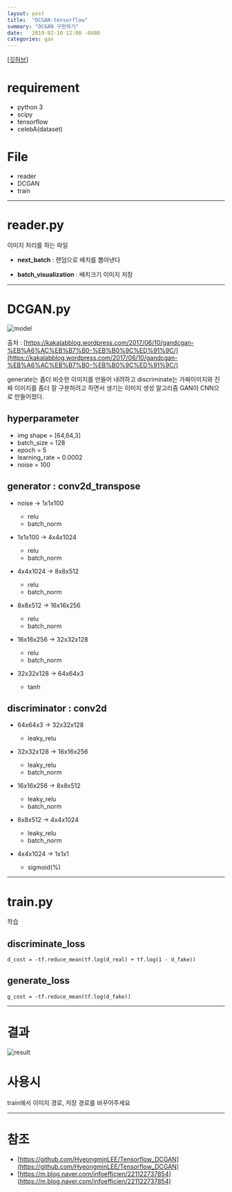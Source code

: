 ```yaml
---
layout: post
title:  "DCGAN-tensorflow"
summary: "DCGAN 구현하기"
date:   2019-02-10 12:00 -0400
categories: gan
---
```


[[깃허브](https://github.com/jjeamin/my_gan/tree/master/dcgan)]

# requirement
- python 3
- scipy
- tensorflow
- celebA(dataset)

# File
- reader
- DCGAN
- train

---

# reader.py
이미지 처리를 하는 파일

- **next_batch** : 랜덤으로 배치를 뽑아낸다

- **batch_visualization** : 배치크기 이미지 저장

---

# DCGAN.py


![model](https://github.com/jjeamin/jjeamin.github.io/raw/master/_posts/post_img/dcgan/dcgan_architecture.png)



출처 : [https://kakalabblog.wordpress.com/2017/06/10/gandcgan-%EB%A6%AC%EB%B7%B0-%EB%B0%9C%ED%91%9C/](https://kakalabblog.wordpress.com/2017/06/10/gandcgan-%EB%A6%AC%EB%B7%B0-%EB%B0%9C%ED%91%9C/)

generate는 좀더 비슷한 이미지를 만들어 내려하고 discriminate는 가짜이미지와 진짜 이미지를 좀더 잘 구분하려고 하면서 생기는 이미지 생성 알고리즘 GAN이 CNN으로 만들어졌다.

## hyperparameter
- img shape = [64,64,3]
- batch_size = 128
- epoch = 5
- learning_rate = 0.0002
- noise = 100

## generator : conv2d_transpose
- noise     -> 1x1x100
  + relu
  + batch_norm


- 1x1x100   -> 4x4x1024
  + relu
  + batch_norm


- 4x4x1024  -> 8x8x512
  + relu
  + batch_norm


- 8x8x512   -> 16x16x256
  + relu
  + batch_norm


- 16x16x256 -> 32x32x128
  + relu
  + batch_norm


- 32x32x128 -> 64x64x3
  + tanh


## discriminator : conv2d
- 64x64x3  -> 32x32x128
  + leaky_relu


- 32x32x128 -> 16x16x256
  + leaky_relu
  + batch_norm


- 16x16x256 -> 8x8x512
  + leaky_relu
  + batch_norm


- 8x8x512  -> 4x4x1024
  + leaky_relu
  + batch_norm


- 4x4x1024 -> 1x1x1
  + sigmoid(%)


---

# train.py
학습

## discriminate_loss

```
d_cost = -tf.reduce_mean(tf.log(d_real) + tf.log(1 - d_fake))
```

## generate_loss

```
g_cost = -tf.reduce_mean(tf.log(d_fake))
```

---

# 결과

![result](https://github.com/jjeamin/jjeamin.github.io/raw/master/_posts/post_img/dcgan/result.jpg)

# 사용시
train에서 이미지 경로, 저장 경로를 바꾸어주세요

---

# 참조
- [https://github.com/HyeongminLEE/Tensorflow_DCGAN](https://github.com/HyeongminLEE/Tensorflow_DCGAN)
- [https://m.blog.naver.com/infoefficien/221122737854](https://m.blog.naver.com/infoefficien/221122737854)
